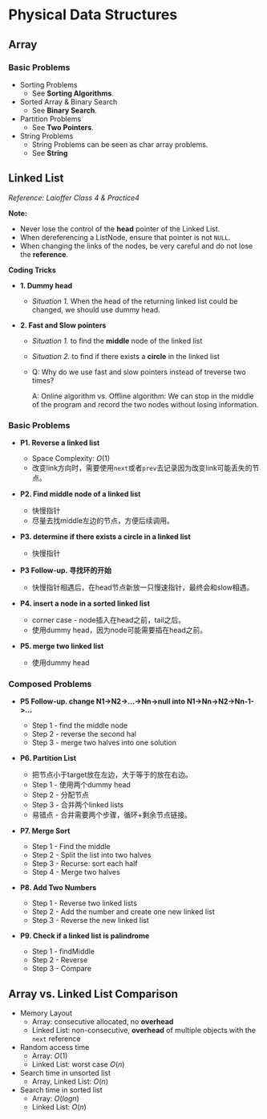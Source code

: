 <extoc></extoc>

# Physical Data Structures
## Array

### Basic Problems

- Sorting Problems
    - See **Sorting Algorithms**.
- Sorted Array & Binary Search
    - See **Binary Search**.
- Partition Problems
    - See **Two Pointers**.
- String Problems
    - String Problems can be seen as char array problems.
    - See **String**

## Linked List
_Reference: Laioffer Class 4 & Practice4_

**Note:**

- Never lose the control of the **head** pointer of the Linked List.
- When dereferencing a ListNode, ensure that pointer is not `NULL`.
- When changing the links of the nodes, be very careful and do not lose the **reference**.


**Coding Tricks**

- __1. Dummy head__

	- _Situation 1._ When the head of the returning linked list could be changed, we should use dummy head.

- __2. Fast and Slow pointers__

	- _Situation 1._ to find the **middle** node of the linked list
	
	- _Situation 2._ to find if there exists a **circle** in the linked list

	- Q: Why do we use fast and slow pointers instead of treverse two times?

		A: Online algorithm vs. Offline algorithm: We can stop in the middle of the program and record the two nodes without losing information.


### Basic Problems

- __P1. Reverse a linked list__
    - Space Complexity: $O(1)$
    - 改变link方向时，需要使用`next`或者`prev`去记录因为改变link可能丢失的节点。

- __P2. Find middle node of a linked list__
    - 快慢指针
    - 尽量去找middle左边的节点，方便后续调用。

- __P3. determine if there exists a circle in a linked list__
    - 快慢指针

- __P3 Follow-up. 寻找环的开始__

    - 快慢指针相遇后，在head节点新放一只慢速指针，最终会和slow相遇。

- __P4. insert a node in a sorted linked list__

    - corner case - node插入在head之前，tail之后。
    - 使用dummy head，因为node可能需要插在head之前。

- __P5. merge two linked list__

    - 使用dummy head


### Composed Problems

- __P5 Follow-up. change N1->N2->...->Nn->null into N1->Nn->N2->Nn-1->...__
    
    - Step 1 - find the middle node
    - Step 2 - reverse the second hal
    - Step 3 - merge two halves into one solution

- __P6. Partition List__

    - 把节点小于target放在左边，大于等于的放在右边。
    - Step 1 - 使用两个dummy head
    - Step 2 - 分配节点
    - Step 3 - 合并两个linked lists
    - 易错点 - 合并需要两个步骤，循环+剩余节点链接。

- __P7. Merge Sort__
    
    - Step 1 - Find the middle
    - Step 2 - Split the list into two halves
    - Step 3 - Recurse: sort each half
    - Step 4 - Merge two halves

- __P8. Add Two Numbers__
    
    - Step 1 - Reverse two linked lists
    - Step 2 - Add the number and create one new linked list
    - Step 3 - Reverse the new linked list

- __P9. Check if a linked list is palindrome__

    - Step 1 - findMiddle
    - Step 2 - Reverse
    - Step 3 - Compare

## Array vs. Linked List Comparison

- Memory Layout
    - Array: consecutive allocated, no **overhead**
    - Linked List: non-consecutive, **overhead** of multiple objects with the `next` reference
- Random access time
    - Array: $O(1)$
    - Linked List: worst case $O(n)$
- Search time in unsorted list
    - Array, Linked List: $O(n)$
- Search time in sorted list
    - Array: $O(logn)$
    - Linked List: $O(n)$


